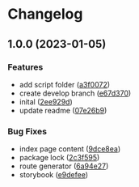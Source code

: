 # Changelog

## 1.0.0 (2023-01-05)


### Features

* add script folder ([a3f0072](https://github.com/agency-undone/nuxt-static/commit/a3f0072bbe988dda56eba190ba24601f3e4ddb7f))
* create develop branch ([e67d370](https://github.com/agency-undone/nuxt-static/commit/e67d370d706777652012e4e169b5e7d4b0c381b5))
* inital ([2ee929d](https://github.com/agency-undone/nuxt-static/commit/2ee929dfea89a95dca2ef80fcdacf33af2fd0c7b))
* update readme ([07e26b9](https://github.com/agency-undone/nuxt-static/commit/07e26b936df34567b1e73b262900f6cf2b8fb1d0))


### Bug Fixes

* index page content ([9dce8ea](https://github.com/agency-undone/nuxt-static/commit/9dce8ea00184f2d6b572f50707f55b0ddadbf9b2))
* package lock ([2c3f595](https://github.com/agency-undone/nuxt-static/commit/2c3f595a31fa3b34e9b3abf42d79d0d1fafb0091))
* route generator ([6a94e27](https://github.com/agency-undone/nuxt-static/commit/6a94e27d648ccc2968595aee41355c45ee4d0dd5))
* storybook ([e9defee](https://github.com/agency-undone/nuxt-static/commit/e9defee224579e32e803038b50befd83393899aa))

